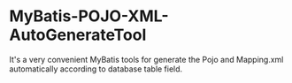 # MyBatis-POJO-XML-AutoGenerateTool
It's a very convenient MyBatis tools for generate the Pojo and Mapping.xml automatically according to database table field.
